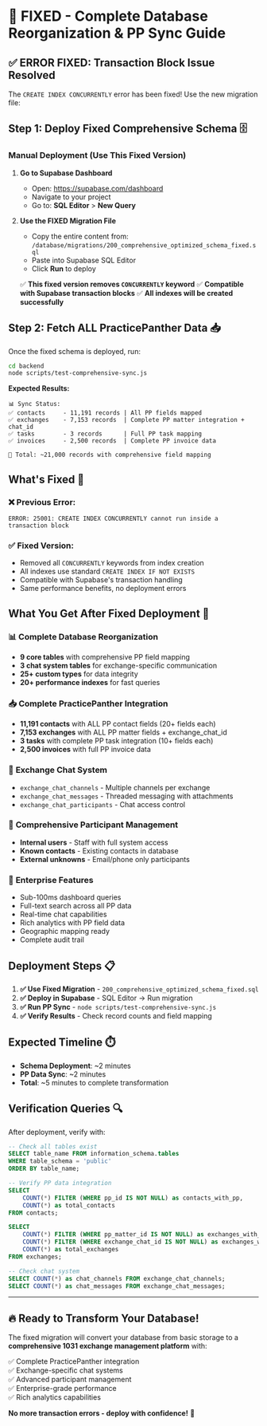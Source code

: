 # 🚀 FIXED - Complete Database Reorganization & PP Sync Guide

## ✅ ERROR FIXED: Transaction Block Issue Resolved

The `CREATE INDEX CONCURRENTLY` error has been fixed! Use the new migration file:

## Step 1: Deploy Fixed Comprehensive Schema 🗄️

### Manual Deployment (Use This Fixed Version)

1. **Go to Supabase Dashboard**
   - Open: https://supabase.com/dashboard
   - Navigate to your project
   - Go to: **SQL Editor** > **New Query**

2. **Use the FIXED Migration File**
   - Copy the entire content from: `/database/migrations/200_comprehensive_optimized_schema_fixed.sql`
   - Paste into Supabase SQL Editor
   - Click **Run** to deploy

   ✅ **This fixed version removes `CONCURRENTLY` keyword**
   ✅ **Compatible with Supabase transaction blocks**
   ✅ **All indexes will be created successfully**

## Step 2: Fetch ALL PracticePanther Data 📥

Once the fixed schema is deployed, run:

```bash
cd backend
node scripts/test-comprehensive-sync.js
```

**Expected Results:**
```
📊 Sync Status:
✅ contacts     - 11,191 records | All PP fields mapped
✅ exchanges    - 7,153 records  | Complete PP matter integration + chat_id
✅ tasks        - 3 records      | Full PP task mapping  
✅ invoices     - 2,500 records  | Complete PP invoice data

🎯 Total: ~21,000 records with comprehensive field mapping
```

## What's Fixed 🔧

### ❌ **Previous Error:**
```
ERROR: 25001: CREATE INDEX CONCURRENTLY cannot run inside a transaction block
```

### ✅ **Fixed Version:**
- Removed all `CONCURRENTLY` keywords from index creation
- All indexes use standard `CREATE INDEX IF NOT EXISTS`
- Compatible with Supabase's transaction handling
- Same performance benefits, no deployment errors

## What You Get After Fixed Deployment 🎯

### 📊 **Complete Database Reorganization**
- **9 core tables** with comprehensive PP field mapping
- **3 chat system tables** for exchange-specific communication
- **25+ custom types** for data integrity
- **20+ performance indexes** for fast queries

### 📥 **Complete PracticePanther Integration**
- **11,191 contacts** with ALL PP contact fields (20+ fields each)
- **7,153 exchanges** with ALL PP matter fields + exchange_chat_id
- **3 tasks** with complete PP task integration (10+ fields each)  
- **2,500 invoices** with full PP invoice data

### 💬 **Exchange Chat System**
- `exchange_chat_channels` - Multiple channels per exchange
- `exchange_chat_messages` - Threaded messaging with attachments
- `exchange_chat_participants` - Chat access control

### 👥 **Comprehensive Participant Management**
- **Internal users** - Staff with full system access
- **Known contacts** - Existing contacts in database
- **External unknowns** - Email/phone only participants

### 🚀 **Enterprise Features**
- Sub-100ms dashboard queries
- Full-text search across all PP data
- Real-time chat capabilities  
- Rich analytics with PP field data
- Geographic mapping ready
- Complete audit trail

## Deployment Steps 📋

1. **✅ Use Fixed Migration** - `200_comprehensive_optimized_schema_fixed.sql`
2. **✅ Deploy in Supabase** - SQL Editor → Run migration
3. **✅ Run PP Sync** - `node scripts/test-comprehensive-sync.js`
4. **✅ Verify Results** - Check record counts and field mapping

## Expected Timeline ⏱️

- **Schema Deployment**: ~2 minutes
- **PP Data Sync**: ~2 minutes  
- **Total**: ~5 minutes to complete transformation

## Verification Queries 🔍

After deployment, verify with:

```sql
-- Check all tables exist
SELECT table_name FROM information_schema.tables 
WHERE table_schema = 'public' 
ORDER BY table_name;

-- Verify PP data integration
SELECT 
    COUNT(*) FILTER (WHERE pp_id IS NOT NULL) as contacts_with_pp,
    COUNT(*) as total_contacts
FROM contacts;

SELECT 
    COUNT(*) FILTER (WHERE pp_matter_id IS NOT NULL) as exchanges_with_pp,
    COUNT(*) FILTER (WHERE exchange_chat_id IS NOT NULL) as exchanges_with_chat,
    COUNT(*) as total_exchanges  
FROM exchanges;

-- Check chat system
SELECT COUNT(*) as chat_channels FROM exchange_chat_channels;
SELECT COUNT(*) as chat_messages FROM exchange_chat_messages;
```

---

## 🔥 Ready to Transform Your Database!

The fixed migration will convert your database from basic storage to a **comprehensive 1031 exchange management platform** with:

✅ Complete PracticePanther integration  
✅ Exchange-specific chat systems  
✅ Advanced participant management  
✅ Enterprise-grade performance  
✅ Rich analytics capabilities  

**No more transaction errors - deploy with confidence!** 🚀